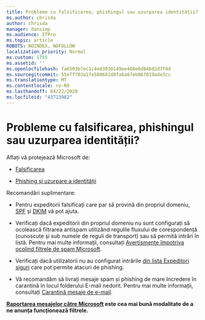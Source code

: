 ```yaml
---
title: Probleme cu falsificarea, phishingul sau uzurparea identității?
ms.author: chrisda
author: chrisda
manager: dansimp
ms.audience: ITPro
ms.topic: article
ROBOTS: NOINDEX, NOFOLLOW
localization_priority: Normal
ms.custom: 1755
ms.assetid: ''
ms.openlocfilehash: fa6503b7ec1c4e83030149ee460e6d84602d7f4d
ms.sourcegitcommit: 55eff703a17e500681d8fa6a87eb067019ade3cc
ms.translationtype: MT
ms.contentlocale: ro-RO
ms.lasthandoff: 04/22/2020
ms.locfileid: "43713982"
---
```

# <a name="issues-with-spoofing-phishing-or-impersonation"></a>Probleme cu falsificarea, phishingul sau uzurparea identității?

Aflați vă protejează Microsoft de:

- [Falsificarea](https://docs.microsoft.com/office365/securitycompliance/anti-spoofing-protection)

- [Phishing și uzurpare a identității](https://docs.microsoft.com/office365/securitycompliance/atp-anti-phishing)

Recomandări suplimentare:

- Pentru expeditorii falsificați care par să provină din propriul domeniu, [SPF](https://docs.microsoft.com/office365/securitycompliance/set-up-spf-in-office-365-to-help-prevent-spoofing) și [DKIM](https://docs.microsoft.com/office365/securitycompliance/use-dkim-to-validate-outbound-email) vă pot ajuta.

- Verificați dacă expeditorii din propriul domeniu nu sunt configurați să ocolească filtrarea antispam utilizând regulile fluxului de corespondență (cunoscute și sub numele de reguli de transport) sau să permită intrări în listă. Pentru mai multe informații, consultați [Avertismente împotriva ocolind filtrele de spam Microsoft](https://docs.microsoft.com/exchange/troubleshoot/antispam/cautions-against-bypassing-spam-filters).

- Verificați dacă utilizatorii nu au configurat intrările [din lista Expeditori siguri](https://support.office.com/article/BE1BAEA0-BEAB-4A30-B968-9004332336CE) care pot permite atacuri de phishing.

- Vă recomandăm să livrați mesaje spam și phishing de mare încredere în carantină în locul folderului E-mail nedorit. Pentru mai multe informații, consultați [Carantină mesaje de e-mail](https://docs.microsoft.com/office365/securitycompliance/quarantine-email-messages).

**[Raportarea mesajelor către Microsoft](https://support.office.com/article/b5caa9f1-cdf3-4443-af8c-ff724ea719d2) este cea mai bună modalitate de a ne anunța funcționează filtrele.**
